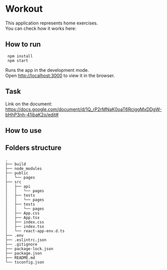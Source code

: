 # Workout

This application represents home exercises. \
You can check how it works here: 

## How to run

```
 npm install
 npm start

```

Runs the app in the development mode.\
Open [http://localhost:3000](http://localhost:3000) to view it in the browser.

## Task

Link on the document: https://docs.google.com/document/d/1Q_rP2rMNaK0oaT6RcjggMxDDgW-bHhP3nh-41ibaK2o/edit#

## How to use

## Folders structure
    
    .
    ├── build                           
    ├── node_modules
    ├── public
    │   └── pages                     
    ├── src                             
    │   ├── api
    │   │   └── pages      
    │   ├── tests
    │   │   └── pages
    │   ├── tests
    │   │   └── pages                            
    │   ├── App.css                             
    │   ├── App.tsx                                    
    │   ├── index.css                           
    │   ├── index.tsx                            
    │   └── react-app-env.d.ts                       
    ├── .env                        
    ├── .eslintrc.json                    
    ├── .gitignore                       
    ├── package-lock.json               
    ├── package.json                    
    ├── README.md                      
    └── tsconfig.json              